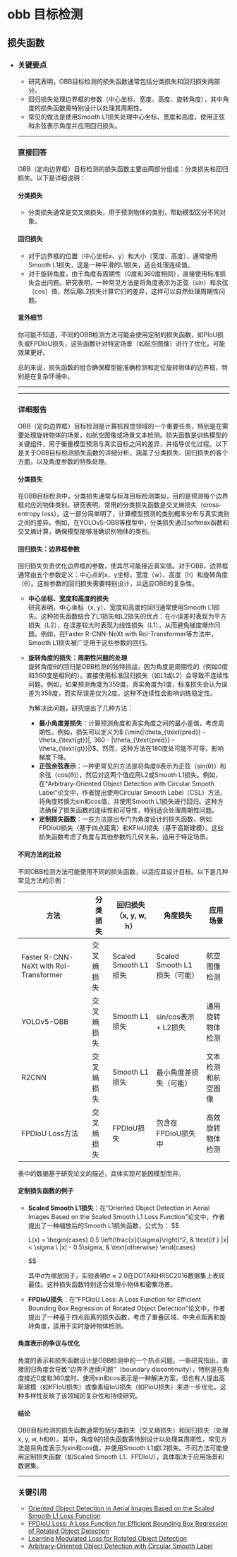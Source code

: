 # obb 目标检测











## 损失函数



- ### 关键要点
  - 研究表明，OBB目标检测的损失函数通常包括分类损失和回归损失两部分。
  - 回归损失处理边界框的参数（中心坐标、宽度、高度、旋转角度），其中角度的损失函数需特别设计以处理其周期性。
  - 常见的做法是使用Smooth L1损失处理中心坐标、宽度和高度，使用正弦和余弦表示角度并应用回归损失。

  ---

  ### 直接回答

  OBB（定向边界框）目标检测的损失函数主要由两部分组成：分类损失和回归损失。以下是详细说明：

  #### 分类损失
  - 分类损失通常是交叉熵损失，用于预测物体的类别，帮助模型区分不同对象。

  #### 回归损失
  - 对于边界框的位置（中心坐标x、y）和大小（宽度、高度），通常使用Smooth L1损失，这是一种平滑的L1损失，适合处理连续值。
  - 对于旋转角度，由于角度有周期性（0度和360度相同），直接使用标准损失会出问题。研究表明，一种常见方法是将角度表示为正弦（sin）和余弦（cos）值，然后用L2损失计算它们的差异，这样可以自然处理周期性问题。

  #### 意外细节
  你可能不知道，不同的OBB检测方法可能会使用定制的损失函数，如PIoU损失或FPDIoU损失，这些函数针对特定场景（如航空图像）进行了优化，可能效果更好。

  总的来说，损失函数的组合确保模型能准确检测和定位旋转物体的边界框，特别是在复杂环境中。

  ---

  ---

  ### 详细报告

  OBB（定向边界框）目标检测是计算机视觉领域的一个重要任务，特别是在需要处理旋转物体的场景，如航空图像或场景文本检测。损失函数是训练模型的关键组件，用于衡量模型预测与真实目标之间的差异，并指导优化过程。以下是关于OBB目标检测损失函数的详细分析，涵盖了分类损失、回归损失的各个方面，以及角度参数的特殊处理。

  #### 分类损失
  在OBB目标检测中，分类损失通常与标准目标检测类似，目的是预测每个边界框对应的物体类别。研究表明，常用的分类损失函数是交叉熵损失（cross-entropy loss）。这一部分简单明了，计算模型预测的类别概率分布与真实类别之间的差异。例如，在YOLOv5-OBB等模型中，分类损失通过softmax函数和交叉熵计算，确保模型能够准确识别物体的类别。

  #### 回归损失：边界框参数
  回归损失负责优化边界框的参数，使其尽可能接近真实值。对于OBB，边界框通常由五个参数定义：中心点的x、y坐标，宽度（w）、高度（h）和旋转角度（θ）。这些参数的回归损失需要特别设计，以适应OBB的复杂性。

  - **中心坐标、宽度和高度的损失**  
    研究表明，中心坐标（x, y）、宽度和高度的回归通常使用Smooth L1损失。这种损失函数结合了L1损失和L2损失的优点：在小误差时表现为平方损失（L2），在误差较大时表现为线性损失（L1），从而避免梯度爆炸问题。例如，在Faster R-CNN-NeXt with RoI-Transformer等方法中，Smooth L1损失被广泛用于这些参数的回归。

  - **旋转角度的损失：周期性问题的处理**  
    旋转角度θ的回归是OBB检测的独特挑战，因为角度是周期性的（例如0度和360度是相同的）。直接使用标准回归损失（如L1或L2）会导致不连续性问题。例如，如果预测角度为359度，真实角度为1度，标准损失会认为误差为358度，而实际误差仅为2度。这种不连续性会影响训练稳定性。

    为解决此问题，研究提出了几种方法：
    - **最小角度差损失**：计算预测角度和真实角度之间的最小差值，考虑周期性。例如，损失可以定义为$ (\min(|\theta_{\text{pred}} - \theta_{\text{gt}}|, 360 - |\theta_{\text{pred}} - \theta_{\text{gt}}|)$。然而，这种方法在180度处可能不可导，影响梯度下降。
    - **正弦余弦表示**：一种更常见的方法是将角度θ表示为正弦（sin(θ)）和余弦（cos(θ)），然后对这两个值应用L2或Smooth L1损失。例如，在“Arbitrary-Oriented Object Detection with Circular Smooth Label”论文中，作者提出使用Circular Smooth Label（CSL）方法，将角度转换为sin和cos值，并使用Smooth L1损失进行回归。这种方法确保了损失函数的连续性和可导性，特别适合处理周期性问题。
    - **定制损失函数**：一些方法提出专门为角度设计的损失函数，例如FPDIoU损失（基于四点距离）和KFIoU损失（基于高斯建模）。这些损失函数考虑了角度与其他参数的几何关系，适用于特定场景。

  #### 不同方法的比较
  不同OBB检测方法可能使用不同的损失函数，以适应其设计目标。以下是几种常见方法的示例：

  | 方法                                   | 分类损失   | 回归损失（x, y, w, h） | 角度损失                     | 应用场景           |
  | -------------------------------------- | ---------- | ---------------------- | ---------------------------- | ------------------ |
  | Faster R-CNN-NeXt with RoI-Transformer | 交叉熵损失 | Scaled Smooth L1损失   | Scaled Smooth L1损失（可能） | 航空图像检测       |
  | YOLOv5-OBB                             | 交叉熵损失 | Smooth L1损失          | sin/cos表示 + L2损失         | 通用旋转物体检测   |
  | R2CNN                                  | 交叉熵损失 | Smooth L1损失          | 最小角度差损失（可能）       | 文本检测和航空图像 |
  | FPDIoU Loss方法                        | 交叉熵损失 | FPDIoU损失             | 包含在FPDIoU损失中           | 高效旋转物体检测   |

  表中的数据基于研究论文的描述，具体实现可能因模型而异。

  #### 定制损失函数的例子
  - **Scaled Smooth L1损失**：在“Oriented Object Detection in Aerial Images Based on the Scaled Smooth L1 Loss Function”论文中，作者提出了一种缩放后的Smooth L1损失函数，公式为：
    $$
    
    L(x) = \begin{cases} 
    0.5 \left(\frac{x}{\sigma}\right)^2, & \text{if } |x| < \sigma \\
    |x| - 0.5\sigma, & \text{otherwise}
    \end{cases}
    $$
    
    
    
    其中$\sigma$为缩放因子，实验表明$\sigma \approx 2.0$在DOTA和HRSC2016数据集上表现最佳。这种损失函数特别适合处理小物体和密集场景。
    
  - **FPDIoU损失**：在“FPDIoU Loss: A Loss Function for Efficient Bounding Box Regression of Rotated Object Detection”论文中，作者提出了一种基于四点距离的损失函数，考虑了重叠区域、中央点距离和旋转角度，适用于实时旋转物体检测。

  #### 角度表示的争议与优化
  角度的表示和损失函数设计是OBB检测中的一个热点问题。一些研究指出，直接回归角度会导致“边界不连续问题”（boundary discontinuity），特别是在角度接近0度和360度时。使用sin和cos表示是一种解决方案，但也有人提出高斯建模（如KFIoU损失）或像素级IoU损失（如PIoU损失）来进一步优化。这种多样性反映了该领域的复杂性和持续研究。

  #### 结论
  OBB目标检测的损失函数通常包括分类损失（交叉熵损失）和回归损失（处理x, y, w, h和θ）。其中，角度θ的损失函数需特别设计以处理其周期性，常见方法是将角度表示为sin和cos值，并使用Smooth L1或L2损失。不同方法可能使用定制损失函数（如Scaled Smooth L1、FPDIoU），具体取决于应用场景和数据集。

  ---

  ### 关键引用
  - [Oriented Object Detection in Aerial Images Based on the Scaled Smooth L1 Loss Function](https://www.mdpi.com/2072-4292/15/5/1350)
  - [FPDIoU Loss: A Loss Function for Efficient Bounding Box Regression of Rotated Object Detection](https://arxiv.org/html/2405.09942v1)
  - [Learning Modulated Loss for Rotated Object Detection](https://ojs.aaai.org/index.php/AAAI/article/view/16347)
  - [Arbitrary-Oriented Object Detection with Circular Smooth Label](https://link.springer.com/chapter/10.1007/978-3-030-58526-6_27)